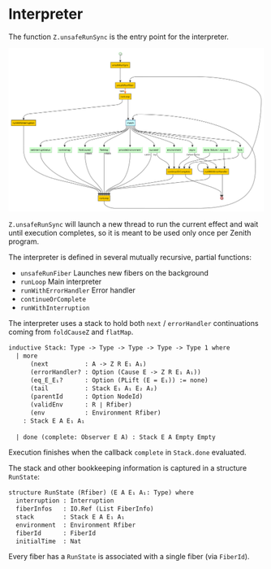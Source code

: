 # Interpreter

The function `Z.unsafeRunSync` is the entry point for the interpreter.

![Zenith-runLoop](Zenith-runLoop.svg)



`Z.unsafeRunSync` will launch a new thread to run the current effect and wait until execution completes, so it is meant to be used only once per Zenith program.

The interpreter is defined in several mutually recursive, partial functions:

* `unsafeRunFiber`
  Launches new fibers on the background
* `runLoop`
  Main interpreter
* `runWithErrorHandler`
  Error handler
* `continueOrComplete`
* `runWithInterruption`

The interpreter uses a stack to hold both `next` / `errorHandler` continuations coming from `foldCauseZ` and `flatMap`.

```coq
inductive Stack: Type -> Type -> Type -> Type -> Type 1 where
  | more
      (next          : A -> Z R E₁ A₁) 
      (errorHandler? : Option (Cause E -> Z R E₁ A₁))
      (eq_E_E₁?      : Option (PLift (E = E₁)) := none)
      (tail          : Stack E₁ A₁ E₂ A₂)
      (parentId      : Option NodeId)
      (validEnv      : R ∣ Rfiber)
      (env           : Environment Rfiber)
    : Stack E A E₁ A₁

  | done (complete: Observer E A) : Stack E A Empty Empty
```

Execution finishes when the callback `complete` in `Stack.done` evaluated.

The stack and other bookkeeping information is captured in a structure `RunState`:

```coq
structure RunState (Rfiber) (E A E₁ A₁: Type) where
  interruption : Interruption
  fiberInfos   : IO.Ref (List FiberInfo)
  stack        : Stack E A E₁ A₁
  environment  : Environment Rfiber
  fiberId      : FiberId
  initialTime  : Nat
```

Every fiber has a `RunState`  is associated with a single fiber (via `FiberId`).



